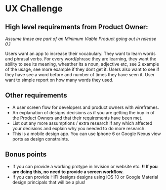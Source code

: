 # UX Challenge

## High level requirements from Product Owner:
*Assume these are part of an Minimum Viable Product going out in release 0.1*

Users want an app to increase their vocabulary. They want to learn words and phrasal verbs. For every word/phrase  they are learning, they
want the ability to see its meaning, wheather its a noun, adjective etc, see 2 example of the usage, see more example if they dont get it.
Users also want to see if they have see a word before and number of times they have seen it. User want to simple report on how many words they used.

## Other requirements
- A user screen flow for developers and product owners with wireframes.
- An explanation of designs decisions as if you are getting the buy in of the Product Owners and that their requirements have been met. 
- List out any more assumptions / extra research if any which affected your decisions and explain why you needed to do more research.
- This is a mobile design app. You can use Iphone 6 or Google Nexus view ports as design constraints.

## Bonus points 
- If you can provide a working protype in Invision or website etc. **!! If you are doing this, no need to provide a screen workflow.**
- If you can provide HiFi designs designs using iOS 10 or Google Material design principals that will be a plus!
